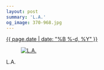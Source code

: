 ```yaml
---
layout: post
summary: 'L.A.'
og_image: 370-968.jpg
---
```


<p>
 <time>
  <a href="/370">
   {{ page.date | date: "%B %-d, %Y" }}
  </a>
 </time>
 <a href="/370">
  <figure data-taken="9/15/2014">
   <img alt="L.A." sizes="(min-width: 700px) 50vw, calc(100vw - 2rem)" src="{{ site.assets_url }}/370-484.jpg" srcset="{{ site.assets_url }}/370-968.jpg 968w, {{ site.assets_url }}/370-726.jpg 726w, {{ site.assets_url }}/370-484.jpg 484w, {{ site.assets_url }}/370-242.jpg 242w"/>
  </figure>
 </a>
 <span>
  L.A.
 </span>
</p>
